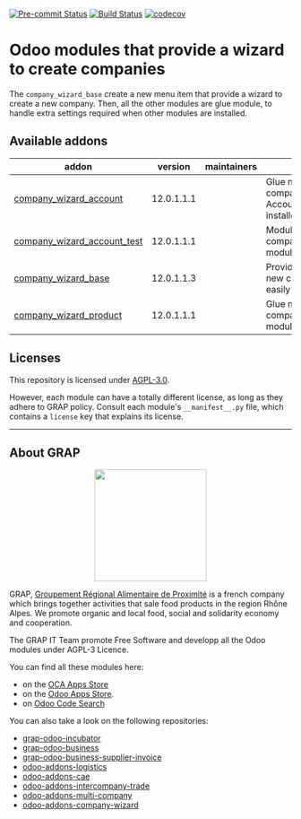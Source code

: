
<!-- /!\ Non OCA Context : Set here the badge of your runbot / runboat instance. -->
[![Pre-commit Status](https://github.com/grap/odoo-addons-company-wizard/actions/workflows/pre-commit.yml/badge.svg?branch=12.0)](https://github.com/grap/odoo-addons-company-wizard/actions/workflows/pre-commit.yml?query=branch%3A12.0)
[![Build Status](https://github.com/grap/odoo-addons-company-wizard/actions/workflows/test.yml/badge.svg?branch=12.0)](https://github.com/grap/odoo-addons-company-wizard/actions/workflows/test.yml?query=branch%3A12.0)
[![codecov](https://codecov.io/gh/grap/odoo-addons-company-wizard/branch/12.0/graph/badge.svg)](https://codecov.io/gh/grap/odoo-addons-company-wizard)
<!-- /!\ Non OCA Context : Set here the badge of your translation instance. -->

<!-- /!\ do not modify above this line -->

# Odoo modules that provide a wizard to create companies

 The ``company_wizard_base`` create a new menu item that provide a wizard to create a new company.
Then, all the other modules are glue module, to handle extra settings required when other modules are installed. 

<!-- /!\ do not modify below this line -->

<!-- prettier-ignore-start -->

[//]: # (addons)

Available addons
----------------
addon | version | maintainers | summary
--- | --- | --- | ---
[company_wizard_account](company_wizard_account/) | 12.0.1.1.1 |  | Glue module to create companies when Account module is installed
[company_wizard_account_test](company_wizard_account_test/) | 12.0.1.1.1 |  | Module to test company_wizard_account module
[company_wizard_base](company_wizard_base/) | 12.0.1.1.3 |  | Provide Wizard to create new company more easily
[company_wizard_product](company_wizard_product/) | 12.0.1.1.1 |  | Glue module to create companies when Product module is installed

[//]: # (end addons)

<!-- prettier-ignore-end -->

## Licenses

This repository is licensed under [AGPL-3.0](LICENSE).

However, each module can have a totally different license, as long as they adhere to GRAP
policy. Consult each module's `__manifest__.py` file, which contains a `license` key
that explains its license.

----

## About GRAP

<p align="center">
   <img src="http://www.grap.coop/wp-content/uploads/2016/11/GRAP.png" width="200"/>
</p>

GRAP, [Groupement Régional Alimentaire de Proximité](http://www.grap.coop) is a
french company which brings together activities that sale food products in the
region Rhône Alpes. We promote organic and local food, social and solidarity
economy and cooperation.

The GRAP IT Team promote Free Software and developp all the Odoo modules under
AGPL-3 Licence.

You can find all these modules here:

* on the [OCA Apps Store](https://odoo-community.org/shop?&search=GRAP)
* on the [Odoo Apps Store](https://www.odoo.com/apps/modules/browse?author=GRAP).
* on [Odoo Code Search](https://odoo-code-search.com/ocs/search?q=author%3AOCA+author%3AGRAP)

You can also take a look on the following repositories:

* [grap-odoo-incubator](https://github.com/grap/grap-odoo-incubator)
* [grap-odoo-business](https://github.com/grap/grap-odoo-business)
* [grap-odoo-business-supplier-invoice](https://github.com/grap/grap-odoo-business-supplier-invoice)
* [odoo-addons-logistics](https://github.com/grap/odoo-addons-logistics)
* [odoo-addons-cae](https://github.com/grap/odoo-addons-cae)
* [odoo-addons-intercompany-trade](https://github.com/grap/odoo-addons-intercompany-trade)
* [odoo-addons-multi-company](https://github.com/grap/odoo-addons-multi-company)
* [odoo-addons-company-wizard](https://github.com/grap/odoo-addons-company-wizard)
